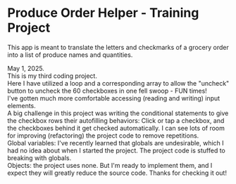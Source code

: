 # Produce Order Helper - Training Project

This app is meant to translate the letters and checkmarks of a grocery order into a list of produce names and quantities.  

May 1, 2025.  
This is my third coding project.  
Here I have utilized a loop and a corresponding array to 
allow the "uncheck" button to uncheck the 60 checkboxes in one fell swoop - FUN times!  
I've gotten much more comfortable accessing (reading and writing) input elements.  
A big challenge in this project was writing the conditional statements to 
give the checkbox rows their autofilling behaviors: 
Click or tap a checkbox, and the checkboxes behind it get checked automatically. 
I can see lots of room for improving (refactoring) the project code to remove repetitions.  
Global variables: I've recently learned that globals are undesirable,
which I had no idea about when I started the project. 
The project code is stuffed to breaking with globals.  
Objects: the project uses none. But I'm ready to implement them, 
and I expect they will greatly reduce the source code.
Thanks for checking it out!
